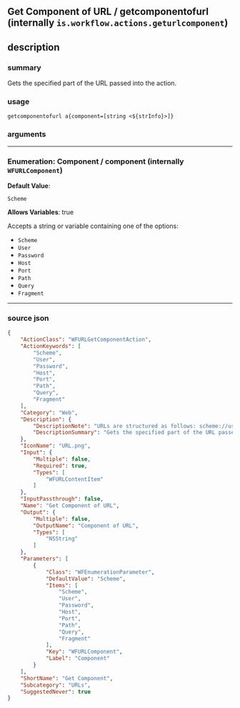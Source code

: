 
## Get Component of URL / getcomponentofurl (internally `is.workflow.actions.geturlcomponent`)


## description

### summary

Gets the specified part of the URL passed into the action.


### usage
```
getcomponentofurl a{component=[string <${strInfo}>]}
```

### arguments

---

### Enumeration: Component / component (internally `WFURLComponent`)
**Default Value**:
```
Scheme
```
**Allows Variables**: true



Accepts a string 
or variable
containing one of the options:

- `Scheme`
- `User`
- `Password`
- `Host`
- `Port`
- `Path`
- `Query`
- `Fragment`

---

### source json

```json
{
	"ActionClass": "WFURLGetComponentAction",
	"ActionKeywords": [
		"Scheme",
		"User",
		"Password",
		"Host",
		"Port",
		"Path",
		"Query",
		"Fragment"
	],
	"Category": "Web",
	"Description": {
		"DescriptionNote": "URLs are structured as follows: scheme://user:password@host:port/path?query#fragment",
		"DescriptionSummary": "Gets the specified part of the URL passed into the action."
	},
	"IconName": "URL.png",
	"Input": {
		"Multiple": false,
		"Required": true,
		"Types": [
			"WFURLContentItem"
		]
	},
	"InputPassthrough": false,
	"Name": "Get Component of URL",
	"Output": {
		"Multiple": false,
		"OutputName": "Component of URL",
		"Types": [
			"NSString"
		]
	},
	"Parameters": [
		{
			"Class": "WFEnumerationParameter",
			"DefaultValue": "Scheme",
			"Items": [
				"Scheme",
				"User",
				"Password",
				"Host",
				"Port",
				"Path",
				"Query",
				"Fragment"
			],
			"Key": "WFURLComponent",
			"Label": "Component"
		}
	],
	"ShortName": "Get Component",
	"Subcategory": "URLs",
	"SuggestedNever": true
}
```
